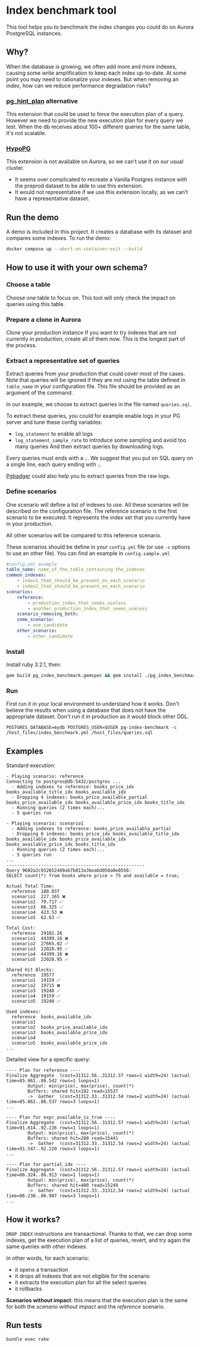 # Index benchmark tool

This tool helps you to benchmark the index changes you could do on Aurora PostgreSQL instances. 

## Why?

When the database is growing, we often add more and more indexes, causing some write amplification to keep each index up-to-date. At some point you may need to rationalize your indexes. But when removing an index, how can we reduce performance degradation risks?

### [pg_hint_plan](https://github.com/ossc-db/pg_hint_plan) alternative

This extension that could be used to force the execution plan of a query. However we need to provide the new execution plan for every query we test. When the db receives about 100+ different queries for the same table, it's not scalable.

### [HypoPG](https://github.com/HypoPG/hypopg)

This extension is not available on Aurora, so we can’t use it on our usual cluster.

- It seems over complicated to recreate a Vanilla Postgres instance with the preprod dataset to be able to use this extension.
- It would not representative if we use this extension locally, as we can’t have a representative dataset.


## Run the demo
A demo is included in this project. It creates a database with its dataset and compares some indexes.
To run the demo:
```bash
docker compose up --abort-on-container-exit --build
```

## How to use it with your own schema?

### Choose a table

Choose one table to focus on. This tool will only check the impact on queries using this table.

### Prepare a clone in Aurora

Clone your production instance
If you want to try indexes that are not currently in production, create all of them now. This is the longest part of the process.

### Extract a representative set of queries

Extract queries from your production that could cover most of the cases. Note that queries will be ignored if they are not using the table defined in `table_name` in your configuration file. This file should be provided as an argument of the command.

In our example, we choose to extract queries in the file named `queries.sql`.

To extract these queries, you could for example enable logs in your PG server and tune these config variables:
- `log_statement` to enable all logs
- `log_statement_sample_rate` to introduce some sampling and avoid too many queries
And then extract queries by downloading logs.

Every queries must ends with a `;`.
We suggest that you put on SQL query on a single line, each query ending with `;`.

[Pgbadger](https://pgbadger.darold.net/) could also help you to extract queries from the raw logs.

### Define scenarios

One scenario will define a list of indexes to use.
All these scenarios will be described on the configuration file.
The reference scenario is the first scenario to be executed. It represents the index set that you currently have in your production.

All other scenarios will be compared to this reference scenario.

These scenarios should be define in your `config.yml` file (or use `-c` options to use an other file).
You can find an example in `config.sample.yml`

```yml
#config.yml example
table_name: name_of_the_table_containing_the_indexes
common_indexes:
    - index1_that_should_be_present_on_each_scenario
    - index2_that_should_be_present_on_each_scenario
scenarios:
    reference:
        - production_index_that_seems_useless
        - another_production_index_that_seems_useless
    scenario_removing_both:
    some_scenario:
        - one_candidate
    other_scenario:
        - other_candidate
```
### Install

Install ruby 3.2.1, then:

```bash
gem build pg_index_benchmark.gemspec && gem install ./pg_index_benchmark-0.0.0.gem
```

### Run
First run it in your local environment to understand how it works.
Don't believe the results when using a database that does not have the appropriate dataset.
Don't run it in production as it would block other DDL.

```shell
POSTGRES_DATABASE=mydb POSTGRES_USER=$USER pg-index-benchmark -c /host_files/index_benchmark.yml /host_files/queries.sql
```

## Examples

Standard execution:
```text
- Playing scenario: reference
Connecting to postgres@db:5432/postgres ...
  - Adding indexes to reference: books_price_idx books_available_title_idx books_available_idx
  - Dropping 4 indexes: books_price_available_partial books_price_available_idx books_available_price_idx books_title_idx
  - Running queries (2 times each)...
  - 5 queries run

- Playing scenario: scenario1
  - Adding indexes to reference: books_price_available_partial
  - Dropping 6 indexes: books_price_idx books_available_title_idx books_available_idx books_price_available_idx books_available_price_idx books_title_idx
  - Running queries (2 times each)...
  - 5 queries run
...
----------------------------------------------------
Query 9602a2c952652489ab7b813a3beabd058a0e0556:
SELECT count(*) from books where price > 75 and available = true;

Actual Total Time:
  reference  188.837
  scenario1  227.165 ❌️
  scenario2  79.717 ✅
  scenario3  86.325 ✅
  scenario4  423.53 ❌️
  scenario5  62.63 ✅

Total Cost:
  reference  29102.26
  scenario1  44399.16 ❌️
  scenario2  27665.02 ✅
  scenario3  22028.95 ✅
  scenario4  44399.16 ❌️
  scenario5  22028.95 ✅

Shared Hit Blocks:
  reference  19577
  scenario1  19159 ✅
  scenario2  19715 ❌️
  scenario3  19248 ✅
  scenario4  19159 ✅
  scenario5  19248 ✅

Used indexes:
  reference  books_available_idx
  scenario1  
  scenario2  books_price_available_idx
  scenario3  books_available_price_idx
  scenario4  
  scenario5  books_available_price_idx
...
```

Detailed view for a specific query:
```text
---- Plan for reference ----
Finalize Aggregate  (cost=31312.56..31312.57 rows=1 width=24) (actual time=85.961..86.542 rows=1 loops=1)
        Output: min(price), max(price), count(*)
        Buffers: shared hit=192 read=15537
        ->  Gather  (cost=31312.33..31312.54 rows=2 width=24) (actual time=85.862..86.537 rows=3 loops=1)
...

---- Plan for expr_available_is_true ----
Finalize Aggregate  (cost=31312.56..31312.57 rows=1 width=24) (actual time=91.614..92.226 rows=1 loops=1)
        Output: min(price), max(price), count(*)
        Buffers: shared hit=288 read=15441
        ->  Gather  (cost=31312.33..31312.54 rows=2 width=24) (actual time=91.547..92.220 rows=3 loops=1)
...

---- Plan for partial_idx ----
Finalize Aggregate  (cost=31312.56..31312.57 rows=1 width=24) (actual time=86.324..86.913 rows=1 loops=1)
        Output: min(price), max(price), count(*)
        Buffers: shared hit=480 read=15249
        ->  Gather  (cost=31312.33..31312.54 rows=2 width=24) (actual time=86.230..86.907 rows=3 loops=1)
...
```

## How it works?

`DROP INDEX` instructions are transactional. Thanks to that, we can drop some indexes, get the execution plan of a list of queries, revert, and try again the same queries with other indexes.

In other words, for each scenario:
- it opens a transaction
- it drops all indexes that are not eligible for the scenario
- it extracts the execution plan for all the select queries
- it rollbacks

**Scenarios without impact**: this means that the execution plan is the same for both the _scenario without impact_ and the _reference_ scenario.
## Run tests

```bash
bundle exec rake
```
